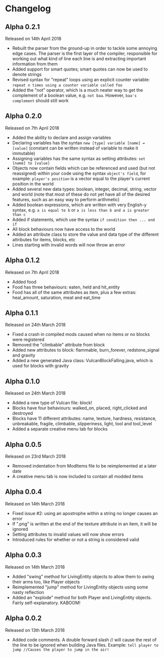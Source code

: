 # Changelog
## Alpha 0.2.1
Released on 14th April 2018
* Rebuilt the parser from the ground-up in order to tackle some annoying edge cases. The parser is the first layer of the compiler, responsible for working out what kind of line each line is and extracting important information from them
* Added support for smart quotes; smart quotes can now be used to denote strings
* Revised syntax for "repeat" loops using an explicit counter variable: `repeat n times using a counter variable called foo`
* Added the "not" operator, which is a much neater way to get the complement of a boolean value, e.g. `not baa`. However, `baa's complement` should still work

## Alpha 0.2.0
Released on 7th April 2018
* Added the ability to declare and assign variables
* Declaring variables has the syntax `new [type] variable [name] = [value]` (constant can be written instead of variable to make it immutable)
* Assigning variables has the same syntax as setting attributes: `set [name] to [value]`
* Objects now contain fields which can be referenced and used (but not reassigned) within your code using the syntax `object's field`, for example: `player's position` is a vector equal to the player's current position in the world
* Added several new data types: boolean, integer, decimal, string, vector and world (note that most of these do not yet have all of the desired features, such as an easy way to perform arithmetic)
* Added boolean expressions, which are written with very English-y syntax, e.g. `a is equal to b` or `a is less than b and a is greater than c`
* Added if statements, which use the syntax `if condition then ... end if`
* All block behaviours now have access to the world
* Added an attribute class to store the value and data type of the different attributes for items, blocks, etc
* Lines starting with invalid words will now throw an error

## Alpha 0.1.2
Released on 7th April 2018
* Added food
* Food has three behaviours: eaten, held and hit_entity
* Food has all of the same attributes as item, plus a few extras: heal_amount, saturation, meat and eat_time

## Alpha 0.1.1
Released on 24th March 2018
* Fixed a crash in compiled mods caused when no items or no blocks were registered
* Removed the "climbable" attribute from block
* Added new attributes to block: flammable, burn_forever, redstone_signal and gravity
* Added a new generated Java class: VulcanBlockFalling.java, which is used for blocks with gravity

## Alpha 0.1.0
Released on 24th March 2018
* Added a new type of Vulcan file: block!
* Blocks have four behaviours: walked_on, placed, right_clicked and destroyed
* Blocks have 11 different attributes: name, texture, hardness, resistance, unbreakable, fragile, climbable, slipperiness, light, tool and tool_level
* Added a separate creative menu tab for blocks

## Alpha 0.0.5
Released on 23rd March 2018
* Removed indentation from ModItems file to be reimplemented at a later date
* A creative menu tab is now included to contain all modded items

## Alpha 0.0.4
Released on 14th March 2018
* Fixed issue #2: using an apostrophe within a string no longer causes an error
* If ".png" is written at the end of the texture attribute in an item, it will be ignored
* Setting attributes to invalid values will now show errors
* Introduced rules for whether or not a string is considered valid

## Alpha 0.0.3
Released on 14th March 2018
* Added "swing" method for LivingEntity objects to allow them to swing their arms too, like Player objects
* Reimplemented "jump" method for LivingEntity objects using some nasty reflection
* Added an "explode" method for both Player and LivingEntity objects. Fairly self-explanatory. KABOOM!

## Alpha 0.0.2
Released on 13th March 2018  
* Added code comments. A double forward slash // will cause the rest of the line to be ignored when building Java files. Example: `tell player to jump //Causes the player to jump in the air!`
